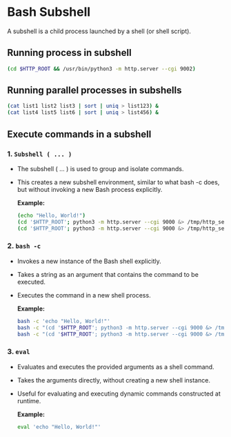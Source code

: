 # Bash Subshell

A subshell is a child process launched by a shell (or shell script).

## Running process in subshell

```bash
(cd $HTTP_ROOT && /usr/bin/python3 -m http.server --cgi 9002)
```

## Running parallel processes in subshells

```bash
(cat list1 list2 list3 | sort | uniq > list123) &
(cat list4 list5 list6 | sort | uniq > list456) &
```

## Execute commands in a subshell

### 1. `Subshell ( ... )`

- The subshell ( ... ) is used to group and isolate commands.
- This creates a new subshell environment, similar to what bash -c does, but without invoking a new Bash process explicitly.

  **Example:**

  ```bash
  (echo "Hello, World!")
  (cd '$HTTP_ROOT'; python3 -m http.server --cgi 9000 &> /tmp/http_server.log)   # This will return exit_val to the parent shell
  (cd '$HTTP_ROOT'; python3 -m http.server --cgi 9000 &> /tmp/http_server.log &) # This is always return 0   to the parent shell
  ```

### 2. `bash -c`

- Invokes a new instance of the Bash shell explicitly.
- Takes a string as an argument that contains the command to be executed.
- Executes the command in a new shell process.

  **Example:**

  ```bash
  bash -c 'echo "Hello, World!"'
  bash -c "(cd '$HTTP_ROOT'; python3 -m http.server --cgi 9000 &> /tmp/http_server.log)"   # This will return exit_val to the parent shell
  bash -c "(cd '$HTTP_ROOT'; python3 -m http.server --cgi 9000 &> /tmp/http_server.log &)" # This is always return 0   to the parent shell
  ```

### 3. `eval`

- Evaluates and executes the provided arguments as a shell command.
- Takes the arguments directly, without creating a new shell instance.
- Useful for evaluating and executing dynamic commands constructed at runtime.

  **Example:**

  ```bash
  eval 'echo "Hello, World!"'
  ```
